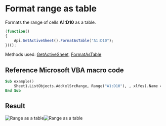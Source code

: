 # Format range as table

Formats the range of cells **A1:D10** as a table.

<!-- This code snippet is shown in the screenshot. -->

<!-- eslint-skip -->

``` ts
(function()
{
    Api.GetActiveSheet().FormatAsTable("A1:D10");
})();
```

Methods used: [GetActiveSheet](/docs/office-api/usage-api/spreadsheet-api/Api/Methods/GetActiveSheet.md), [FormatAsTable](/docs/office-api/usage-api/spreadsheet-api/ApiWorksheet/Methods/FormatAsTable.md)

## Reference Microsoft VBA macro code

``` vb
Sub example()
    Sheet1.ListObjects.Add(xlSrcRange, Range("A1:D10"), , xlYes).Name = "myTable1"
End Sub
```

## Result

![Range as a table](/assets/images/plugins/range-as-a-table.png#gh-light-mode-only)![Range as a table](/assets/images/plugins/range-as-a-table.dark.png#gh-dark-mode-only)
